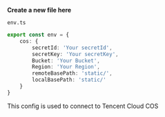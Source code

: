 **Create a new file here**

`env.ts`

```typescript
export const env = {
    cos: {
        secretId: 'Your secretId',
        secretKey: 'Your secretKey',
        Bucket: 'Your Bucket',
        Region: 'Your Region',
        remoteBasePath: 'static/',
        localBasePath: 'static/'
    }
}
```

This config is used to connect to Tencent Cloud COS
